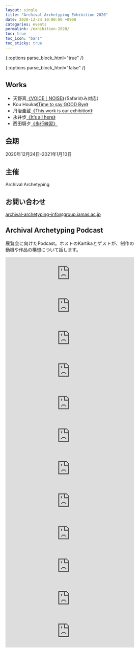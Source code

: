 ```yaml
---
layout: single
title: "Archival Archetyping Exhibition 2020"
date: 2020-12-24 10:00:00 +0900
categories: events
permalink: /exhibition-2020/
toc: true
toc_icon: "bars"
toc_sticky: true
---
```


{::options parse_block_html="true" /}
<style type="text/css">
 a:visited { color: #3D4144; }
 a:hover { color: #ff0000; outline: 0; }
 p { text-align: justify; }
 #statement a{text-underline-offset: 1.3pt;}
 #list_of_works a{text-underline-offset: 1.3pt;}

@media (max-width:480px) {
 .general{overflow : hidden ; margin: 10px auto; width:90%;}
 .statement{color:#3D4144 ; width:100% ; font-size:100% ; margin:0 0 1.8em 0 ; line-height:1.7 ; word-wrap:break-word; text-underline-offset: 2px;}
}

@media (min-width:480px) {
 .general{overflow : hidden ; margin: 10px auto; width:55%;}
 .statement{color:#3D4144 ; width : 100% ; font-size : 85% ; margin : 0 auto 2.5em auto; line-height : 1.9 ; word-wrap:break-word; text-underline-offset: 1.5px;}
}

* { box-sizing: border-box; }

html { /* apply a natural box layout model to all elements */ box-sizing: border-box; background-color: #fff; font-size: 14px; -webkit-text-size-adjust: 100%; -ms-text-size-adjust: 100%; }
@media (min-width: 48em) { html { font-size: 14px; } }
@media (min-width: 64em) { html { font-size: 16px; } }
@media (min-width: 80em) { html { font-size: 18px; } }

</style>

{::options parse_block_html="false" /}

<div id="statement" markdown="1">

<script type="text/javascript">

  var msg = new Array();

  // 設定開始（メッセージの内容を設定してください）
  msg[0] = '<b>Reincarnation</b> <p><br>　<a id ="0-00" href="https://untamable.work">1人</a>は様々な階層で<a id ="0-01" href="https://untamable.work">生</a>と死を繰り返している。どういうことか。例えば、<a id ="0-02" href="https://untamable.work">日々</a>少しずつ細胞が<a id ="0-03" href="https://untamable.work">入れ替わり</a>いつの間にか身体が更新される生理現象や、もしくは、知識を得て、考えが変わっていく様もまた同じような<a id ="0-04" href="https://nya0429.github.io/online-exhibition/">比喩</a>に当てはめることができるかもしれない。少なくとも、<a id ="0-05" href="https://untamable.work">身体</a>の上では「<a id ="0-06" href="https://nya0429.github.io/online-exhibition/">唯一絶対の</a>生死」に限らないサイクルがあり、私たちは<a id ="0-07" href="https://untamable.work">「誰か」</a>の成長や<a id ="0-08" href="https://nya0429.github.io/online-exhibition/">あらゆる</a><a id ="0-09" href="https://untamable.work">移り変わり</a>に触れることでそれを<a id ="0-10" href="https://untamable.work">実感する</a>ことできる。本展に出品されている作品は、<a id ="0-11" href="https://time-to-say-good-bye.github.io/">広義</a>に<a id ="0-12" href="https://untamable.work">インタラクティブ</a>な要素を持ち、会期中に<a id ="0-13" href="https://untamable.work">極私的なもの</a>へ<a id ="0-14" href="https://untamable.work">変わりゆく</a>可能性を持つ。鑑賞者にとって、先述の<a id ="0-15" href="https://untamable.work">「誰か」</a>として在るだろう作品は、<a id ="0-16" href="https://untamable.work">実感</a>のための<a id ="0-17" href="https://www.voice-noise.com">ファンクション</a>として<a id ="0-18" href="https://untamable.work">届けられる</a>。</br></p>';

  msg[1] = '<b>This exhibition is my work</b>　<p><br>　作品と<a id ="1-00" href="https://nya0429.github.io/online-exhibition/">鑑賞者</a>の<a id ="1-01" href="https://untamable.work">間</a>で<a id ="1-02" href="https://time-to-say-good-bye.github.io/">生起する</a>関係を<a id ="1-03" href="https://time-to-say-good-bye.github.io/">コミュニケーション</a>と呼べるとき、鑑賞は<a id ="1-04" href="https://www.voice-noise.com">本質的</a>に<a id ="1-05" href="https://untamable.work">ディスコミュニケーション</a>を<a id ="1-06" href="https://nya0429.github.io/online-exhibition/">生み出す</a>行為であると言えるのではないか。<a id ="1-07" href="https://nya0429.github.io/online-exhibition/">作家が制作した作品</a>を鑑賞して、その<a id ="1-08" href="https://untamable.work">内実</a>や<a id ="1-09" href="https://untamable.work">背景</a>を理解することは、<a id ="1-10" href="https://time-to-say-good-bye.github.io/">原理的</a>に不可能であり、<a id ="1-11" href="https://time-to-say-good-bye.github.io/">相互理解</a>のために<a id ="1-12" href="https://www.voice-noise.com">用いる</a>にしては全く効率的ではない。にも関わらず、<a id ="1-13" href="https://time-to-say-good-bye.github.io/">一部の人間</a>は、懲りずに作品を鑑賞し、対象との<a id ="1-14" href="https://untamable.work">摩擦</a>を発生させ続けている。その摩擦が望ましくない形で現れたのが、一昨年の<a id ="1-15" href="https://time-to-say-good-bye.github.io/">あい</a>ちトリエンナーレ2019であった。</br><br>翻ってみると、鑑賞とは作品を<a id ="1-16" href="https://untamable.work">内面化</a>することのように思える。<a id ="1-17" href="https://untamable.work">自己</a>の中に、作品による<a id ="1-18" href="https://nya0429.github.io/online-exhibition/">仮想</a>の主張を設定し、その主張に<a id ="1-19" href="https://untamable.work">共感</a>もしくは<a id ="1-20" href="https://www.voice-noise.com">反抗する</a>ことで<a id ="1-21" href="https://untamable.work">感情</a>を<a id ="1-22" href="https://untamable.work">発露</a>させる。ならば、その発露を<a id ="1-23" href="/exhibition-2020/">フレーム</a>の中に取り込み、感情さえも<a id ="1-24" href="https://nya0429.github.io/online-exhibition/">解体</a>しメタ化させていくことで、<a id ="1-25" href="https://www.voice-noise.com">従来</a>の作品鑑賞に<a id ="1-26" href="https://nya0429.github.io/online-exhibition/">俯瞰的</a>な視座を与える。<a id ="1-27" href="/exhibition-2020/">本展</a>は、<a id ="1-28" href="/exhibition-2020/">本作</a>を通した<a id ="1-29" href="https://time-to-say-good-bye.github.io/">鑑賞者のパフォーマティブ</a>な性質により遂行される。</br></p>';

  msg[2] ='<b>Diversion</b> <p><br>現在、<a id ="2-00" href="https://nya0429.github.io/online-exhibition/">空間</a>は今この<a id ="2-01" href="https://nya0429.github.io/online-exhibition/">場</a>に存在する<a id ="2-02" href="https://nya0429.github.io/online-exhibition/">一元的</a>なものには終始しない。どういうことか。例えば、Google <a id ="2-03" href="https://www.voice-noise.com">マップ</a>にピンをたてることで、<a id ="2-04" href="https://www.voice-noise.com">地図</a>に紐づいた<a id ="2-05" href="https://nya0429.github.io/online-exhibition/">情報</a>は<a id ="2-06" href="https://www.voice-noise.com">保存</a>され、<a id ="2-07" href="https://www.voice-noise.com">点</a>で結ばれた<a id ="2-08" href="https://time-to-say-good-bye.github.io/">関係性</a>に基づく<a id ="2-09" href="https://www.voice-noise.com">領域</a>を<a id ="2-10" href="https://untamable.work">所有</a>することになる。この時、<a id ="2-11" href="https://www.voice-noise.com">物理空間</a>と<a id ="2-12" href="https://www.voice-noise.com">情報空間</a>は、<a id ="2-13" href="https://www.voice-noise.com">ユーザー</a>の<a id ="2-14" href="https://untamable.work">経験</a>によって結びついている。また、<a id ="2-15" href="https://www.voice-noise.com">音声</a>会議用のアプリに内蔵されている<a id ="2-16" href="https://www.voice-noise.com">ノイズ除去フィルター</a>は、<a id ="2-17" href="https://time-to-say-good-bye.github.io/">会話</a>にあたって<a id ="2-18" href="https://www.voice-noise.com">不要</a>な<a id ="2-19" href="https://www.voice-noise.com">音</a>を<a id ="2-20" href="https://www.voice-noise.com">排除</a>し、クリアな<a id ="2-21" href="https://www.voice-noise.com">音</a>を抽出している。<a id ="2-22" href="https://untamable.work">直接</a>耳に<a id ="2-23" href="https://untamable.work">届く</a><a id ="2-24" href="/exhibition-2020/">一次情報</a>の<a id ="2-25" href="https://www.voice-noise.com">音</a>とは全く<a id ="2-26" href="https://untamable.work">異なる</a>それもまた、<a id ="2-27" href="https://www.voice-noise.com">物理空間</a>と<a id ="2-28" href="https://www.voice-noise.com">情報空間</a>の<a id ="2-29" href="/exhibition-2020/">レイヤー</a>のもとに<a id ="2-30" href="https://www.voice-noise.com">位置</a>付けられるだろう。</br><br>それぞれの<a id ="2-31" href="https://www.voice-noise.com">空間</a>へのアプローチを急速に<a id ="2-32" href="https://time-to-say-good-bye.github.io/">助長</a>しているのは、先ほど例に挙げた<a id ="2-33" href="https://untamable.work">メディア</a>や<a id ="2-34" href="https://time-to-say-good-bye.github.io/">ツール</a>である。<a id ="2-35" href="https://nya0429.github.io/online-exhibition/">サイトスペシフィック</a>であり、<a id ="2-36" href="https://time-to-say-good-bye.github.io/">パーソナル</a>であり、<a id ="2-37" href="https://untamable.work">ポストメディウム</a>的であるという、<a id ="2-38" href="/exhibition-2020/">複数</a>の性質を備えていることから、<a id ="2-39" href="https://untamable.work">メディア</a>を<a id ="2-40" href="https://time-to-say-good-bye.github.io/">通した</a><a id ="2-41" href="https://www.voice-noise.com">空間</a>は<a id ="2-42" href="/exhibition-2020/">多層化</a>している。しかし、いまだに固定観念として残っているのは、<a id ="2-43" href="https://www.voice-noise.com">情報空間</a>が<a id ="2-44" href="https://www.voice-noise.com">物理空間</a>の<a id ="2-45" href="https://nya0429.github.io/online-exhibition/">代替</a>であり、<a id ="2-46" href="/exhibition-2020/">下層的</a>なものであるという<a id ="2-47" href="https://untamable.work">感覚</a>だ。私たちは、スケートボーダーが<a id ="2-48" href="https://www.voice-noise.com">都市</a>の<a id ="2-49" href="https://nya0429.github.io/online-exhibition/">マテリアル</a>を用いるように、そこかしこに<a id ="2-50" href="https://nya0429.github.io/online-exhibition/">溢れる</a>情報を積極的に<a id ="2-51" href="https://nya0429.github.io/online-exhibition/">流用</a>することで、新たな<a id ="2-52" href="https://time-to-say-good-bye.github.io/">関係性</a>を照射する実験的な試みとしてこの<a id ="2-53" href="/exhibition-2020/">展覧会</a>を提案したい。</br></p>';

  msg[3] ='<b>One of “it’s all here”</b> <p><br>いまや、<a id ="3-00" href="https://untamable.work">情報</a>はいつの間にか<a id ="3-01" href="https://www.voice-noise.com">収集</a>され、<a id ="3-02" href="https://www.voice-noise.com">利用されている</a>とも<a id ="3-03" href="https://time-to-say-good-bye.github.io/">わからないまま</a>に発散され、また<a id ="3-04" href="https://www.voice-noise.com">収集</a>される。<a id ="3-05" href="https://untamable.work">情報</a>は<a id ="3-06" href="https://time-to-say-good-bye.github.io/">連鎖</a>を<a id ="3-07" href="https://untamable.work">繰り返し</a>、次第に<a id ="3-08" href="https://nya0429.github.io/online-exhibition/">肥大化</a>する。あらゆる<a id ="3-09" href="https://untamable.work">情報</a>が<a id ="3-10" href="https://nya0429.github.io/online-exhibition/">収め</a>られ、<a id ="3-11" href="https://nya0429.github.io/online-exhibition/">完全無欠</a>な知の集合体が完成し圧倒的な権威を持つのだ…。なんていう<a id ="3-12" href="https://time-to-say-good-bye.github.io/">未来</a>は、まだ今のところ想像しにくい。国立国会図書館に同人誌が<a id ="3-13" href="https://nya0429.github.io/online-exhibition/">収め</a>られている訳ではないし、<a id ="3-14" href="https://untamable.work">過去</a>の<a id ="3-15" href="/exhibition-2020/">webページ</a>は<a id ="3-16" href="/exhibition-2020/">リンク</a>が切れてしまい、アーカイブもなければ、<a id ="3-17" href="https://untamable.work">閲覧することはできない</a>。インターネットで検索しても複合的なことはわからないし、昔の<a id ="3-18" href="https://time-to-say-good-bye.github.io/">日記</a>を見ても、<a id ="3-19" href="https://untamable.work">出来事</a>を克明に思い出すことは不可能で、ややもすると記憶違いなことだらけかもしれない。記憶を通した<a id ="3-20" href="https://www.voice-noise.com">記録</a>は決して<a id ="3-21" href="https://nya0429.github.io/online-exhibition/">完璧</a>なものではなく、ひとまず集められたものでしかない。</br><br>では、その総体である「アーカイブ」の<a id ="3-22" href="/exhibition-2020/">意味</a>は<a id ="3-23" href="https://www.voice-noise.com">どこ</a>にあるのか。それはおそらく、暫定的には<a id ="3-24" href="https://time-to-say-good-bye.github.io/">歴史</a>の<a id ="3-25" href="/exhibition-2020/">相対化</a>による価値創出という答えになるだろう。この時に見落とされがちなのは、先述した<a id ="3-26" href="https://untamable.work">記録</a>の<a id ="3-27" href="https://nya0429.github.io/online-exhibition/">不完全</a>さである。各作品は、記録と<a id ="3-28" href="https://www.voice-noise.com">メディア</a>について<a id ="3-29" href="/exhibition-2020/">自己言及</a>的な<a id ="3-30" href="https://time-to-say-good-bye.github.io/">態度</a>を示す。<a id ="3-31" href="https://www.voice-noise.com">情報空間</a>において、<a id ="3-32" href="https://untamable.work">出来事</a>と信頼を<a id ="3-33" href="https://time-to-say-good-bye.github.io/">繋ぐ</a>ロープを綱渡りする記録の危うさを開示する試みとして<a id ="3-34" href="/exhibition-2020/">本展覧会</a>を開催する。</br></p>';

  msg[4] ='<b>Disconnected path</b> <p><br><a id ="4-00" href="/exhibition-2020/">ステートメント</a>は<a id ="4-01" href="https://time-to-say-good-bye.github.io/">作品</a>ではない。にも関わらず、作品<a id ="4-02" href="https://untamable.work">然</a>として<a id ="4-03" href="https://nya0429.github.io/online-exhibition/">展示空間</a>にたたずみ、作品の<a id ="4-04" href="https://untamable.work">理解</a>を<a id ="4-05" href="https://time-to-say-good-bye.github.io/">助ける</a>ために<a id ="4-06" href="https://untamable.work">存在</a>していることが絶対的な<a id ="4-07" href="https://nya0429.github.io/online-exhibition/">価値</a>であるかのような<a id ="4-08" href="https://untamable.work">雰囲気</a>を<a id ="4-09" href="https://www.voice-noise.com">まとっている</a>ことが稀にある。そして、この<a id ="4-10" href="https://nya0429.github.io/online-exhibition/">作品</a>、<a id ="4-11" href="/exhibition-2020/">展覧会</a>もまた、そうある可能性を孕んでいる。<a id ="4-12" href="https://www.voice-noise.com">物理的</a>な空間に先立つWebサイト上の<a id ="4-13" href="https://untamable.work">インフォメーション</a>は、<a id ="4-14" href="/exhibition-2020/">クリック</a>やタップでの簡易な<a id ="4-15" href="https://www.voice-noise.com">移動</a>を可能にする一方、<a id ="4-16" href="https://untamable.work">与える情報</a>の内容や順序を構造上、著しく規定する。効率的な導線を<a id ="4-17" href="https://untamable.work">明確</a>に示し、それ以外のバリエーションルートを塞ぐことは容易に可能である。ある一点から発信された情報が、<a id ="4-18" href="https://www.voice-noise.com">拡散</a>され、<a id ="4-19" href="https://time-to-say-good-bye.github.io/">たとえ</a><a id ="4-20" href="https://time-to-say-good-bye.github.io/">多くの人</a>の目を経由したとしても、<a id ="4-21" href="https://time-to-say-good-bye.github.io/">途中</a>からは決められた手順を踏む<a id ="4-22" href="https://nya0429.github.io/online-exhibition/">オンライン展覧会</a>の<a id ="4-23" href="https://time-to-say-good-bye.github.io/">行き着く先</a>は決められた<a id ="4-24" href="https://www.voice-noise.com">場所</a>でしかない。ここで想定されている<a id ="4-25" href="https://nya0429.github.io/online-exhibition/">鑑賞者</a>は、<a id ="4-26" href="https://untamable.work">名前</a>もなく、特性もなく、<a id ="4-27" href="/exhibition-2020/">ステートメント</a>を受容する観客としてただいるのみだ。我々が<a id ="4-28" href="https://www.voice-noise.com">提供</a>するのは、<a id ="4-29" href="https://untamable.work">誰にでも</a>同じように満足させることを目指す<a id ="4-30" href="https://www.voice-noise.com">サービス</a>ではない、しかし、ある程度観客を想定して<a id ="4-31" href="/exhibition-2020/">展覧会</a>を設計することも一方では求められる。<a id ="4-32" href="/exhibition-2020/">本展</a>及び<a id ="4-33" href="/exhibition-2020/">本作</a>は、この間隙を突く。<a id ="4-34" href="https://nya0429.github.io/online-exhibition/">リンク</a>構造と<a id ="4-35" href="https://nya0429.github.io/online-exhibition/">展覧会</a>という<a id ="4-36" href="https://untamable.work">フレーム</a>を用い、展示一般の情報と<a id ="4-37" href="/exhibition-2020/">ステートメント</a>の操作よって、作品と観客が<a id ="4-38" href="https://www.voice-noise.com">半ば</a>必然的に<a id ="4-39" href="https://time-to-say-good-bye.github.io/">結びつく</a>ことを避ける。いくつかの<a id ="4-40" href="https://www.voice-noise.com">階層</a>における<a id ="4-41" href="/exhibition-2020/">選択</a>によって<a id ="4-42" href="https://time-to-say-good-bye.github.io/">分岐</a>したのちに<a id ="4-43" href="https://www.voice-noise.com">体験</a>される作品は、企画者の預かり知らないところで<a id ="4-44" href="https://www.voice-noise.com">拡張</a>し、展覧会の<a id ="4-45" href="https://www.voice-noise.com">ディティール</a>を切り開く。<a id ="4-46" href="/exhibition-2020/">本展</a>は鑑賞者の<a id ="4-47" href="https://time-to-say-good-bye.github.io/">解釈</a>と<a id ="4-48" href="/exhibition-2020/">本作</a>の構造による<a id ="4-49" href="https://time-to-say-good-bye.github.io/">相補的な関係</a>によって成立する。</br></p>';

  msg[5] ='<b>meta dimension 展</b> <p><br><a id ="5-00" href="https://untamable.work">キュレーション</a>。<a id ="5-01" href="https://time-to-say-good-bye.github.io/">キュレーター</a>が設定した何らかの文脈に基づいて、作品を集め<a id ="5-02" href="https://www.voice-noise.com">配置する</a>一連の<a id ="5-03" href="https://untamable.work">プロセス</a>のことを（表面的には）そう呼ぶ。その時、この<a id ="5-04" href="/exhibition-2020/">ステートメント</a>の上にハイパー<a id ="5-05" href="https://untamable.work">テキスト</a>が埋め込まれ、作品にアクセスできるという構造は、<a id ="5-06" href="https://untamable.work">キュレーション</a>を踏襲していると言えるだろう。なぜなら、<a id ="5-07" href="/exhibition-2020/">本展</a>の作品はここに<a id ="5-08" href="https://untamable.work">配置</a>されている<a id ="5-09" href="https://time-to-say-good-bye.github.io/">言葉の上に積み上がっている</a>のだから。</br><br>と、いうようなことを<a id ="5-10" href="https://untamable.work">書くこと</a>自体が、<a id ="5-11" href="/exhibition-2020/">本作</a>の構造と合わせて<a id ="5-12" href="https://www.voice-noise.com">何重か</a>の<a id ="5-13" href="https://nya0429.github.io/online-exhibition/">メタ</a>になっている<a id ="5-14" href="/exhibition-2020/">本展</a>は、<a id ="5-15" href="https://nya0429.github.io/online-exhibition/">メタキュレーション</a>という枠組みで括ることができるでしょう。この構造は、爆発的に拡散される情報に紐づいた、現代的な作品鑑賞の<a id ="5-16" href="https://time-to-say-good-bye.github.io/">トポロジー</a>です。本作は、本展に対し、<a id ="5-17" href="https://nya0429.github.io/online-exhibition/">展覧会</a>と作品の制度につき<a id ="5-18" href="https://untamable.work">まとう</a>いくつかの<a id ="5-19" href="https://www.voice-noise.com">無自覚な前提</a>に、<a id ="5-20" href="https://nya0429.github.io/online-exhibition/">戦略的</a>な（という言葉を使うことですら<a id ="5-21" href="https://nya0429.github.io/online-exhibition/">戦略的</a>に）<a id ="5-22" href="https://www.voice-noise.com">操作</a>を試みることで作品とし、<a id ="5-23" href="/exhibition-2020/">展覧会</a>としています。</br></p>';

  msg[6] ='<b>(Archival Archetyping Exhibition 2020)</b> <p><br>本展は、</br><br><a id ="6-00" href="https://github.com/archival-archetyping/archival-archetyping.github.io">https://github.com/archival-archetyping/archival-archetyping.github.io</a></br><br>である。</br></p>';

  msg[7] ='<b>「展覧会の入り口は展覧会なのか？」展</b> <p><br>「<a id ="7-00" href="https://www.voice-noise.com">ここ</a>を押すと天野真の作品にアクセスでき、<a id ="7-01" href="https://time-to-say-good-bye.github.io/">ここ</a>を押すとKou Houkaの作品にアクセスできます。また、<a id ="7-02" href="/exhibition-2020/">ここ</a>を押すと丹治圭蔵の作品にアクセスできて、<a id ="7-03" href="https://nya0429.github.io/online-exhibition/">ここ</a>を押すと永井歩の作品にアクセスできるようです。さらには、<a id ="7-04" href="https://untamable.work">ここ</a>を押すと西田騎夕の作品にアクセスできます。<a id ="7-05" href="/exhibition-2020/">本展</a>は、これらの<a id ="7-06" href="/exhibition-2020/">作品</a>によって<a id ="7-07" href="https://www.voice-noise.com">構成</a>されています。」</br></p>';

  msg[8] ='<b>Archival Archetyping Exhibition 2020</b> <p><br>　<a id ="8-00" href="/exhibition-2020/">本展</a>では、現状に端を発し考察される、物理/情報空間における<a id ="8-01" href="https://time-to-say-good-bye.github.io/">接近</a>と<a id ="8-02" href="https://untamable.work">隔たり</a>の<a id ="8-03" href="https://untamable.work">感覚</a>を、<a id ="8-04" href="https://www.voice-noise.com">音</a>や<a id ="8-05" href="/exhibition-2020/">テキスト</a>、<a id ="8-06" href="https://time-to-say-good-bye.github.io/">身体性</a>など、作家自身の<a id ="8-07" href="https://time-to-say-good-bye.github.io/">視点</a>から照射し<a id ="8-08" href="https://www.voice-noise.com">顕在化</a>させる。この<a id ="8-09" href="https://untamable.work">感覚</a>について考える際には、作品を発表し<a id ="8-10" href="https://www.voice-noise.com">体験する空間</a>である展覧会の構造についても自覚的である必要がある。出品作品は、<a id ="8-11" href="https://nya0429.github.io/online-exhibition/">Webサイト</a>を利用しながらも、単一の空間に<a id ="8-12" href="https://time-to-say-good-bye.github.io/">終始</a>せず、様々に<a id ="8-13" href="https://nya0429.github.io/online-exhibition/">形づくられる空間</a>を<a id ="8-14" href="https://untamable.work">往来</a>する。本展のアプローチは、急速に普及したオンライン<a id ="8-15" href="https://www.voice-noise.com">プラットフォーム</a>と、<a id ="8-16" href="https://nya0429.github.io/online-exhibition/">従来の物理空間の展覧会</a>に二分される<a id ="8-17" href="https://untamable.work">硬直した状況</a>を批評する。いくつもの要素が<a id ="8-18" href="https://time-to-say-good-bye.github.io/">交錯する</a><a id ="8-19" href="https://www.voice-noise.com">マージナルな領域</a>を開拓する試みが、展覧会に発表された「作品」とするならば、それらが<a id ="8-20" href="https://time-to-say-good-bye.github.io/">相互に結びつく</a>「展覧会」にも<a id ="8-21" href="https://www.voice-noise.com">重層した</a>示唆があるはずだ。鑑賞者と作品、そして展覧会の新しいモデルを再考する契機として本展を提案する。</br></p>';
  　
  // 設定終了


  var no = Math.floor(Math.random() * msg.length);

  // 表示開始
  document.write(msg[no]);
  // 表示終了

  </script>
  </div>

## Works　　

<div id="list_of_works">
  <ul>
    <li>天野真<a id ="0" href="https://www.voice-noise.com">《VOICE｜NOISE》</a>（Safariのみ対応）</li>
    <li>Kou Houka<a id ="1" href="https://time-to-say-good-bye.github.io/">《Time to say GOOD Bye》</a></li>
    <li>丹治圭蔵<a id ="2" href="/exhibition-2020/">《This work is our exhibition》</a></li>
    <li>永井歩<a id ="3" href="https://nya0429.github.io/online-exhibition/">《It’s all here》</a></li>
    <li>西田騎夕<a id ="4" href="https://untamable.work">《歩行練習》</a></li>
  </ul>
</div>

## 会期
2020年12月24日-2021年1月10日

## 主催
Archival Archetyping

## お問い合わせ
[archival-archetyping-info@group.iamas.ac.jp](mailto:archival-archetyping-info@group.iamas.ac.jp)

## Archival Archetyping Podcast
展覧会に向けたPodcast。ホストのKartikaとゲストが、制作の動機や作品の構想について話します。
<iframe src="https://anchor.fm/iamasaa/embed/episodes/0-Introduction-emciku/a-a3qrou4" height="102px" width="100%" frameborder="0-00" scrolling="no"></iframe>

<iframe src="https://anchor.fm/iamasaa/embed/episodes/1-Interview-with-Kobayashi-Shigeru-emj8m2/a-a3sa9dj" height="102px" width="100%" frameborder="0-00" scrolling="no"></iframe>

<iframe src="https://anchor.fm/iamasaa/embed/episodes/2-Noise-with-Searching-for-Noise-with-Makoto-Amano-emob5u/a-a3taqmd" height="102px" width="100%" frameborder="0-00" scrolling="no"></iframe>

<iframe src="https://anchor.fm/iamasaa/embed/episodes/3-Time-to-say-Goodbye-with-Kou-Houka-emu504/a-a3uhjgq" height="102px" width="100%" frameborder="0-00" scrolling="no"></iframe>

<iframe src="https://anchor.fm/iamasaa/embed/episodes/4ArchivewithRethinking-Archive-with-Ayumi-Nagai-en1r0s/a-a3vb3l6" height="102px" width="100%" frameborder="0-00" scrolling="no"></iframe>

<iframe src="https://anchor.fm/iamasaa/embed/episodes/5-Interview-with-Matsui-Shigeru-en75st/a-a40fle4" height="102px" width="100%" frameborder="0-00" scrolling="no"></iframe>

<iframe src="https://anchor.fm/iamasaa/embed/episodes/6--with--Thinking-about-communication-from-here-onwards-with-Kiyu-Nishida-enbrub/a-a41f0f7" height="102px" width="100%" frameborder="0-00" scrolling="no"></iframe>

<iframe src="https://anchor.fm/iamasaa/embed/episodes/7-Interview-with-Ryota-Kuwakubo-enhc81/a-a42l425" height="102px" width="100%" frameborder="0-00" scrolling="no"></iframe>

<iframe src="https://anchor.fm/iamasaa/embed/episodes/8with-Exhibition-as-ArtworkArtwork-as-Exhibition-with-Keizou-Tanji-enlprt/a-a43k625" height="102px" width="100%" frameborder="0-00" scrolling="no"></iframe>

<iframe src="https://anchor.fm/iamasaa/embed/episodes/9-Group-Discussion-with-all-creators-enrbvf" height="102px" width="100%" frameborder="0-00" scrolling="no"></iframe>

<iframe src="https://anchor.fm/iamasaa/embed/episodes/10-Group-Discussion-with-faculty-members-envp65" height="102px" width="100%" frameborder="0-00" scrolling="no"></iframe>

<iframe src="https://anchor.fm/iamasaa/embed/episodes/11-Review-episode-eo4bgo" height="102px" width="100%" frameborder="0-00" scrolling="no"></iframe>


<script>
function trackOutboundLink(event) {
  gtag('event', event.target.action, {
    event_category: event.target.id + ': ' + event.target.textContent,
    event_label: event.target.href,
    transport_type: 'beacon',
    event_callback: function () {
      document.location = event.target.href;
    },
  });
}

document.querySelectorAll('#statement a').forEach((item) => {
  item.addEventListener('click', trackOutboundLink);
  item.action = 'exhibition_2020_click_statement';
});

document.querySelectorAll('#list_of_works a').forEach((item) => {
  item.addEventListener('click', trackOutboundLink);
  item.action = 'exhibition_2020_click_works';
});
</script>
